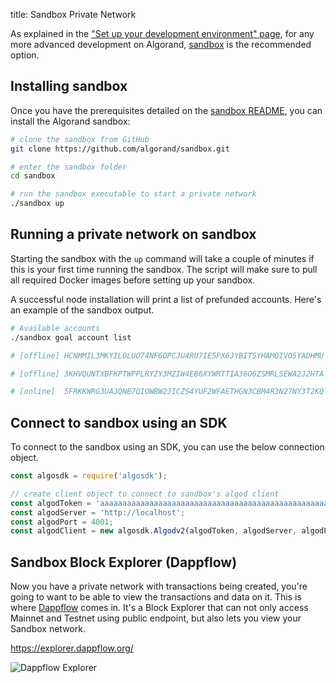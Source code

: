 title: Sandbox Private Network

As explained in the ["Set up your development environment" page](index.md), for any more advanced development on Algorand, [sandbox]() is the recommended option.

## Installing sandbox

Once you have the prerequisites detailed on the [sandbox README](https://github.com/algorand/sandbox#getting-started), you can install the Algorand sandbox:

```sh
# clone the sandbox from GitHub
git clone https://github.com/algorand/sandbox.git

# enter the sandbox folder
cd sandbox

# run the sandbox executable to start a private network
./sandbox up
```

## Running a private network on sandbox

Starting the sandbox with the `up` command will take a couple of minutes if this is your first time running the sandbox. The script will make sure to pull all required Docker images before setting up your sandbox.

A successful node installation will print a list of prefunded accounts. Here's an example of the sandbox output.

```sh
# Available accounts
./sandbox goal account list

# [offline]	HCNMMIL3MKYILOLUO74NF6OPCJU4RU7IE5PX6JYBIT5YHAMQIVO5YADHMU	HCNMMIL3MKYILOLUO74NF6OPCJU4RU7IE5PX6JYBIT5YHAMQIVO5YADHMU	1000000000000000 microAlgos

# [offline]	3KHVQUNTXBFKPTWPPLRYZY3MZIW4EB6XYWRTTIA36O6ZSMRLSEWA2J2HTA	3KHVQUNTXBFKPTWPPLRYZY3MZIW4EB6XYWRTTIA36O6ZSMRLSEWA2J2HTA	4000000000000000 microAlgos

# [online]	5FRKKWRG3UAJQNB7QIOWBW2JICZS4YUF2WFAETHGN3CBM4R3N27NY3T2KQ	5FRKKWRG3UAJQNB7QIOWBW2JICZS4YUF2WFAETHGN3CBM4R3N27NY3T2KQ	4000000000000000 microAlgos
```

## Connect to sandbox using an SDK

To connect to the sandbox using an SDK, you can use the below connection object.

```js
const algosdk = require('algosdk');

// create client object to connect to sandbox's algod client
const algodToken = 'aaaaaaaaaaaaaaaaaaaaaaaaaaaaaaaaaaaaaaaaaaaaaaaaaaaaaaaaaaaaaaaa';
const algodServer = 'http://localhost';
const algodPort = 4001;
const algodClient = new algosdk.Algodv2(algodToken, algodServer, algodPort);
```

## Sandbox Block Explorer (Dappflow)

Now you have a private network with transactions being created, you're going to want to be able to view the transactions and data on it. This is where [Dappflow](https://dappflow.org) comes in. It's a Block Explorer that can not only access Mainnet and Testnet using public endpoint, but also lets you view your Sandbox network.

https://explorer.dappflow.org/

![Dappflow Explorer](/imgs/dappflow.png "Dappflow Explorer")
